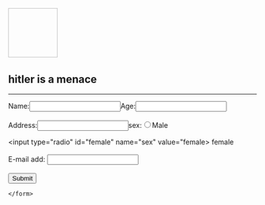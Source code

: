 <!DOCTYPE html>
<html> <lang="en">
<head>
    <meta charset="UTF-8">
    <meta name="viewport" content="width=, initial-1.0">
<head>

<body>
    <table align="left">
        <tr><img scr="[https://images.app.goo.gl/Q8fav](https://images.cnbctv18.com/wp-content/uploads/2022/08/Adolf-Hitler-1.jpg?im=FitAndFill,width=500,height=300)" , width="100"height="100"</tr>
    <table>
    <h2>hitler is a menace</h2>
    <hr>
<form action="Index,php" method="post"></form>
<label>Name:</label>
<input type="text"id="required username">  <label>Age:</label>
<input type="text" id="required age"> <br> <br> <label>Address:</label>
<input type="text" id="required adress"> <label>sex:</label>
<input type="radio" id="male" name="sex" value="male">
<label for="male">Male</label>

<input type="radio" id="female" name="sex" value="female>
<label for="female">female</label><br><br>
<label>E-mail add:</label>
<input type="text" id="required email">
<br>
<br>
<input type="submit">

    </form>

</body>
